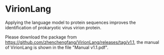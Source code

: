# VirionLang
Applying the language model to protein sequences improves the identification of prokaryotic virus virion protein.

Please download the package from https://github.com/zhenchengfang/VirionLang/releases/tag/v1.1, the manual of VirionLang is shown in the file "Manual v1.1.pdf".
